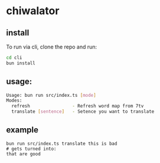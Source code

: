 # chiwalator

## install

To run via cli, clone the repo and run:

```bash
cd cli
bun install
```

## usage:

```bash
Usage: bun run src/index.ts [mode]
Modes:
  refresh                - Refresh word map from 7tv
  translate [sentence]   - Setence you want to translate
```

## example
```
bun run src/index.ts translate this is bad
# gets turned into:
that are good
```